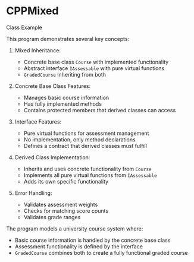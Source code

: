# CPPMixed
Class Example

This program demonstrates several key concepts:

1. Mixed Inheritance:
   - Concrete base class `Course` with implemented functionality
   - Abstract interface `IAssessable` with pure virtual functions
   - `GradedCourse` inheriting from both

2. Concrete Base Class Features:
   - Manages basic course information
   - Has fully implemented methods
   - Contains protected members that derived classes can access

3. Interface Features:
   - Pure virtual functions for assessment management
   - No implementation, only method declarations
   - Defines a contract that derived classes must fulfill

4. Derived Class Implementation:
   - Inherits and uses concrete functionality from `Course`
   - Implements all pure virtual functions from `IAssessable`
   - Adds its own specific functionality

5. Error Handling:
   - Validates assessment weights
   - Checks for matching score counts
   - Validates grade ranges

The program models a university course system where:
- Basic course information is handled by the concrete base class
- Assessment functionality is defined by the interface
- `GradedCourse` combines both to create a fully functional graded course

